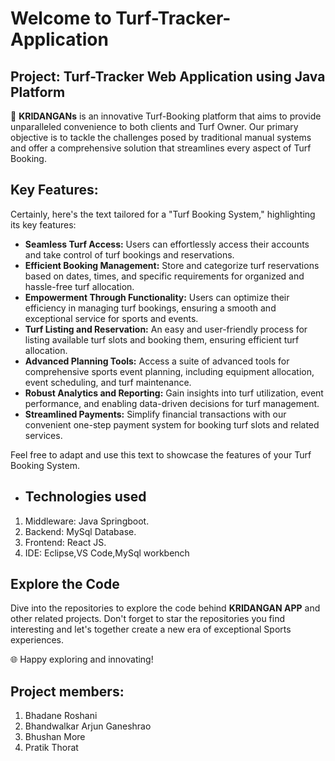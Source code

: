 # Welcome to Turf-Tracker-Application

## Project: Turf-Tracker Web Application using Java Platform
🚀 **KRIDANGANs** is an innovative Turf-Booking platform that aims to provide unparalleled convenience to both clients and Turf Owner. Our primary objective is to tackle the challenges posed by traditional manual systems and offer a comprehensive solution that streamlines every aspect of Turf Booking.

## Key Features:

Certainly, here's the text tailored for a "Turf Booking System," highlighting its key features:

- **Seamless Turf Access:** Users can effortlessly access their accounts and take control of turf bookings and reservations.
- **Efficient Booking Management:** Store and categorize turf reservations based on dates, times, and specific requirements for organized and hassle-free turf allocation.
- **Empowerment Through Functionality:** Users can optimize their efficiency in managing turf bookings, ensuring a smooth and exceptional service for sports and events.
- **Turf Listing and Reservation:** An easy and user-friendly process for listing available turf slots and booking them, ensuring efficient turf allocation.
- **Advanced Planning Tools:** Access a suite of advanced tools for comprehensive sports event planning, including equipment allocation, event scheduling, and turf maintenance.
- **Robust Analytics and Reporting:** Gain insights into turf utilization, event performance, and enabling data-driven decisions for turf management.
- **Streamlined Payments:** Simplify financial transactions with our convenient one-step payment system for booking turf slots and related services.

Feel free to adapt and use this text to showcase the features of your Turf Booking System.
- ## Technologies used
1. Middleware: Java Springboot.
2. Backend: MySql Database.
3. Frontend: React JS.
4. IDE: Eclipse,VS Code,MySql workbench


## Explore the Code

Dive into the repositories to explore the code behind **KRIDANGAN APP** and other related projects. Don't forget to star the repositories you find interesting and let's together create a new era of exceptional Sports experiences.

🌐 Happy exploring and innovating!



## Project members:
1. Bhadane Roshani
2. Bhandwalkar Arjun Ganeshrao
3. Bhushan More
4. Pratik Thorat

